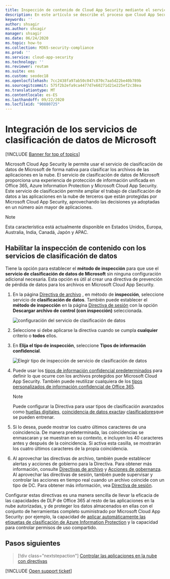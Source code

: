 ```yaml
---
title: Inspección de contenido de Cloud App Security mediante el servicio de clasificación de datos de Microsoft
description: En este artículo se describe el proceso que Cloud App Security sigue al realizar la inspección de contenido de DLP mediante el servicio de clasificación de datos de Microsoft.
keywords: ''
author: shsagir
ms.author: shsagir
manager: shsagir
ms.date: 06/24/2020
ms.topic: how-to
ms.collection: M365-security-compliance
ms.prod: ''
ms.service: cloud-app-security
ms.technology: ''
ms.reviewer: reutam
ms.suite: ems
ms.custom: seodec18
ms.openlocfilehash: 7cc2438fa97ab50c047c870c7aa5d22be40b789b
ms.sourcegitcommit: 575f2b2efa9ca4477d7e60271d21e225ef2c38ea
ms.translationtype: MT
ms.contentlocale: es-ES
ms.lasthandoff: 09/22/2020
ms.locfileid: "90880725"
---
```

# <a name="microsoft-data-classification-services-integration"></a>Integración de los servicios de clasificación de datos de Microsoft

[!INCLUDE [Banner for top of topics](includes/banner.md)]

Microsoft Cloud App Security le permite usar el servicio de clasificación de datos de Microsoft de forma nativa para clasificar los archivos de las aplicaciones en la nube. El servicio de clasificación de datos de Microsoft proporciona una experiencia de protección de información unificada en Office 365, Azure Information Protection y Microsoft Cloud App Security. Este servicio de clasificación permite ampliar el trabajo de clasificación de datos a las aplicaciones en la nube de terceros que están protegidas por Microsoft Cloud App Security, aprovechando las decisiones ya adoptadas en un número aún mayor de aplicaciones.

>[!NOTE]
> Esta característica está actualmente disponible en Estados Unidos, Europa, Australia, India, Canadá, Japón y APAC.

## <a name="enable-content-inspection-with-data-classification-services"></a>Habilitar la inspección de contenido con los servicios de clasificación de datos

Tiene la opción para establecer el **método de inspección** para que use el **servicio de clasificación de datos de Microsoft** sin ninguna configuración adicional necesaria. Esta opción es útil al crear una directiva de prevención de pérdida de datos para los archivos en Microsoft Cloud App Security.

1. En la página [Directiva de archivo](data-protection-policies.md) , en método de **inspección**, seleccione servicio de **clasificación de datos**. También puede establecer el **método de inspección** en la página [Directiva de sesión](session-policy-aad.md) con la opción **Descargar archivo de control (con inspección)** seleccionada.

    ![configuración del servicio de clasificación de datos](media/dcs-enable.png)
2. Seleccione si debe aplicarse la directiva cuando se cumpla **cualquier** criterio o **todos** ellos.
3. En **Elija el tipo de inspección**, seleccione **Tipos de información confidencial**.

    ![Elegir tipo de inspección de servicio de clasificación de datos](media/dcs-sensitive-information-type.png)

4. Puede usar los [tipos de información confidencial predeterminados](https://support.office.com/article/what-the-sensitive-information-types-look-for-fd505979-76be-4d9f-b459-abef3fc9e86b) para definir lo que ocurre con los archivos protegidos por Microsoft Cloud App Security. También puede reutilizar cualquiera de los [tipos personalizados de información confidencial de Office 365](https://support.office.com/article/create-a-custom-sensitive-information-type-82c382a5-b6db-44fd-995d-b333b3c7fc30).
    > [!NOTE]
    > Puede configurar la Directiva para usar tipos de clasificación avanzados como [huellas digitales](/microsoft-365/compliance/document-fingerprinting?view=o365-worldwide&preserve-view=true), [coincidencia de datos exacta](/microsoft-365/compliance/create-custom-sensitive-information-types-with-exact-data-match-based-classification)y [clasificadores](/microsoft-365/compliance/classifier-getting-started-with)que se pueden entrenar.

5. Si lo desea, puede mostrar los cuatro últimos caracteres de una coincidencia. De manera predeterminada, las coincidencias se enmascaran y se muestran en su contexto, e incluyen los 40 caracteres antes y después de la coincidencia. Si activa esta casilla, se mostrarán los cuatro últimos caracteres de la propia coincidencia.

6. Al aprovechar las directivas de archivo, también puede establecer alertas y acciones de gobierno para la Directiva. Para obtener más información, consulte [Directivas de archivo](data-protection-policies.md) y [Acciones de gobernanza](governance-actions.md). Al aprovechar las directivas de sesión, también puede supervisar y controlar las acciones en tiempo real cuando un archivo coincide con un tipo de DC. Para obtener más información, vea [Directiva de sesión](session-policy-aad.md).

Configurar estas directivas es una manera sencilla de llevar la eficacia de las capacidades de DLP de Office 365 al resto de las aplicaciones en la nube autorizadas, y de proteger los datos almacenados en ellas con el conjunto de herramientas completo suministrado por Microsoft Cloud App Security: por ejemplo, la capacidad de [aplicar automáticamente las etiquetas de clasificación de Azure Information Protection](azip-integration.md) y la capacidad para controlar permisos de uso compartido.

## <a name="next-steps"></a>Pasos siguientes

> [!div class="nextstepaction"]
> [Controlar las aplicaciones en la nube con directivas](control-cloud-apps-with-policies.md)

[!INCLUDE [Open support ticket](includes/support.md)]
